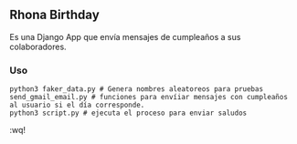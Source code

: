 ## Rhona Birthday

Es una Django App que envía mensajes de cumpleaños a sus colaboradores. 

### Uso 

```
python3 faker_data.py # Genera nombres aleatoreos para pruebas 
send_gmail_email.py # funciones para envíiar mensajes con cumpleaños al usuario si el día corresponde. 
python3 script.py # ejecuta el proceso para enviar saludos 

```

:wq! 




